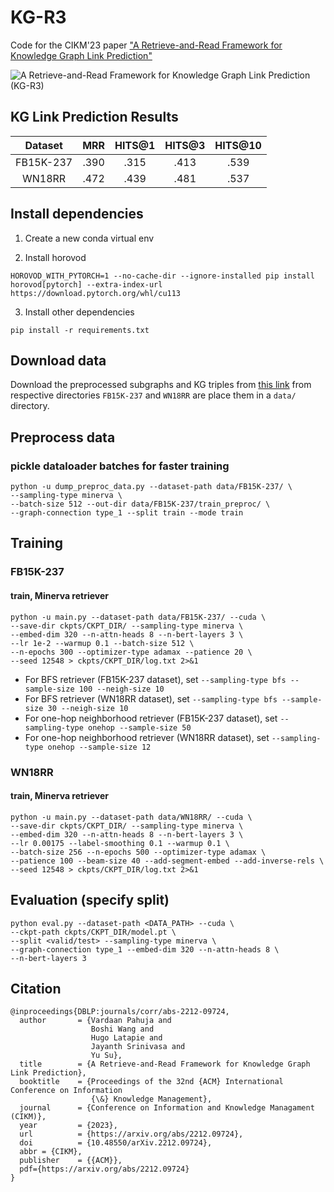 # KG-R3
Code for the CIKM'23 paper ["A Retrieve-and-Read Framework for Knowledge Graph Link Prediction"](https://arxiv.org/pdf/2212.09724.pdf)

<!-- Code will be released soon. -->

![A Retrieve-and-Read Framework for Knowledge Graph Link Prediction (KG-R3)](./assets/KG-R3.png)

## KG Link Prediction Results

|  Dataset  |   MRR  | HITS@1 | HITS@3 | HITS@10 |
|:---------:|:------:|:------:|:------:|:-------:|
| FB15K-237 | .390   | .315   | .413   | .539    |
| WN18RR    | .472   | .439   | .481   | .537    |


## Install dependencies
1. Create a new conda virtual env

2. Install horovod
```
HOROVOD_WITH_PYTORCH=1 --no-cache-dir --ignore-installed pip install horovod[pytorch] --extra-index-url https://download.pytorch.org/whl/cu113
```

3. Install other dependencies
```
pip install -r requirements.txt
```

## Download data

Download the preprocessed subgraphs and KG triples from [this link](https://buckeyemailosu-my.sharepoint.com/:f:/g/personal/pahuja_9_buckeyemail_osu_edu/ErHNYjTAzLZMgT7Mkgy1J_4BeoJMYTF4EQ2UxniOgPhCyA?e=85avhJ) from respective directories `FB15K-237` and `WN18RR` are place them in a `data/` directory.

## Preprocess data

### pickle dataloader batches for faster training
```
python -u dump_preproc_data.py --dataset-path data/FB15K-237/ \
--sampling-type minerva \
--batch-size 512 --out-dir data/FB15K-237/train_preproc/ \
--graph-connection type_1 --split train --mode train
```

## Training

### FB15K-237

#### train, Minerva retriever
```
python -u main.py --dataset-path data/FB15K-237/ --cuda \
--save-dir ckpts/CKPT_DIR/ --sampling-type minerva \
--embed-dim 320 --n-attn-heads 8 --n-bert-layers 3 \
--lr 1e-2 --warmup 0.1 --batch-size 512 \
--n-epochs 300 --optimizer-type adamax --patience 20 \
--seed 12548 > ckpts/CKPT_DIR/log.txt 2>&1
```
- For BFS retriever (FB15K-237 dataset), set `--sampling-type bfs --sample-size 100 --neigh-size 10`
- For BFS retriever (WN18RR dataset), set `--sampling-type bfs --sample-size 30 --neigh-size 10`
- For one-hop neighborhood retriever (FB15K-237 dataset), set `--sampling-type onehop --sample-size 50`
- For one-hop neighborhood retriever (WN18RR dataset), set `--sampling-type onehop --sample-size 12`

### WN18RR

#### train, Minerva retriever
```
python -u main.py --dataset-path data/WN18RR/ --cuda \
--save-dir ckpts/CKPT_DIR/ --sampling-type minerva \
--embed-dim 320 --n-attn-heads 8 --n-bert-layers 3 \
--lr 0.00175 --label-smoothing 0.1 --warmup 0.1 \
--batch-size 256 --n-epochs 500 --optimizer-type adamax \
--patience 100 --beam-size 40 --add-segment-embed --add-inverse-rels \
--seed 12548 > ckpts/CKPT_DIR/log.txt 2>&1
```

## Evaluation (specify split)
```
python eval.py --dataset-path <DATA_PATH> --cuda \
--ckpt-path ckpts/CKPT_DIR/model.pt \
--split <valid/test> --sampling-type minerva \
--graph-connection type_1 --embed-dim 320 --n-attn-heads 8 \
--n-bert-layers 3
```


## Citation
```
@inproceedings{DBLP:journals/corr/abs-2212-09724,
  author       = {Vardaan Pahuja and
                  Boshi Wang and
                  Hugo Latapie and
                  Jayanth Srinivasa and
                  Yu Su},
  title        = {A Retrieve-and-Read Framework for Knowledge Graph Link Prediction},
  booktitle    = {Proceedings of the 32nd {ACM} International Conference on Information
                  {\&} Knowledge Management},
  journal      = {Conference on Information and Knowledge Managament (CIKM)},
  year         = {2023},
  url          = {https://arxiv.org/abs/2212.09724},
  doi          = {10.48550/arXiv.2212.09724},
  abbr = {CIKM},
  publisher    = {{ACM}},
  pdf={https://arxiv.org/abs/2212.09724}
}              
```